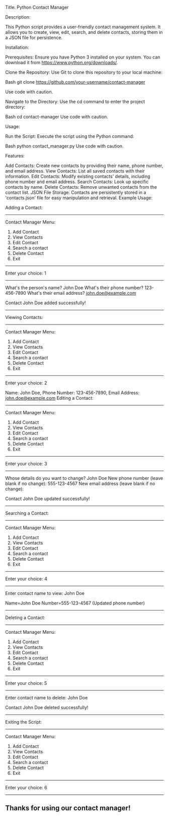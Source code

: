 Title: Python Contact Manager

Description:

This Python script provides a user-friendly contact management system. It allows you to create, view, edit, search, and delete contacts, storing them in a JSON file for persistence.

Installation:

Prerequisites: Ensure you have Python 3 installed on your system. You can download it from https://www.python.org/downloads/.

Clone the Repository: Use Git to clone this repository to your local machine:

Bash
git clone https://github.com/your-username/contact-manager   

Use code with caution.

Navigate to the Directory: Use the cd command to enter the project directory:

Bash
cd contact-manager
Use code with caution.

Usage:

Run the Script: Execute the script using the Python command:

Bash
python contact_manager.py
Use code with caution.

Features:

Add Contacts: Create new contacts by providing their name, phone number, and email address.
View Contacts: List all saved contacts with their information.
Edit Contacts: Modify existing contacts' details, including phone number and email address.
Search Contacts: Look up specific contacts by name.
Delete Contacts: Remove unwanted contacts from the contact list.
JSON File Storage: Contacts are persistently stored in a 'contacts.json' file for easy manipulation and retrieval.
Example Usage:

Adding a Contact:

-------------------------
Contact Manager Menu:
1. Add Contact
2. View Contacts
3. Edit Contact
4. Search a contact
5. Delete Contact
6. Exit
-------------------------

Enter your choice: 1

-------------------------
What's the person's name? John Doe
What's their phone number? 123-456-7890
What's their email address? john.doe@example.com

Contact John Doe added successfully!

-------------------------
Viewing Contacts:

-------------------------
Contact Manager Menu:
1. Add Contact
2. View Contacts
3. Edit Contact
4. Search a contact
5. Delete Contact
6. Exit
-------------------------

Enter your choice: 2

Name: John Doe, Phone Number: 123-456-7890, Email Address: john.doe@example.com
Editing a Contact:

-------------------------
Contact Manager Menu:
1. Add Contact
2. View Contacts
3. Edit Contact
4. Search a contact
5. Delete Contact
6. Exit
-------------------------

Enter your choice: 3

-------------------------
Whose details do you want to change? John Doe
New phone number (leave blank if no change): 555-123-4567
New email address (leave blank if no change):

Contact John Doe updated successfully!

-------------------------
Searching a Contact:

-------------------------
Contact Manager Menu:
1. Add Contact
2. View Contacts
3. Edit Contact
4. Search a contact
5. Delete Contact
6. Exit
-------------------------

Enter your choice: 4

-------------------------
Enter contact name to view: John Doe

Name=John Doe	Number=555-123-4567 (Updated phone number)

-------------------------
Deleting a Contact:

-------------------------
Contact Manager Menu:
1. Add Contact
2. View Contacts
3. Edit Contact
4. Search a contact
5. Delete Contact
6. Exit
-------------------------

Enter your choice: 5

-------------------------
Enter contact name to delete: John Doe

Contact John Doe deleted successfully!

-------------------------
Exiting the Script:

-------------------------
Contact Manager Menu:
1. Add Contact
2. View Contacts
3. Edit Contact
4. Search a contact
5. Delete Contact
6. Exit
-------------------------

Enter your choice: 6

-------------------------
Thanks for using our contact manager!
-------------------------
